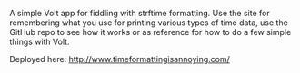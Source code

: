 A simple Volt app for fiddling with strftime formatting. Use the site for remembering what you use for printing various types of time data, use the GitHub repo to see how it works or as reference for how to do a few simple things with Volt.

Deployed here: http://www.timeformattingisannoying.com/